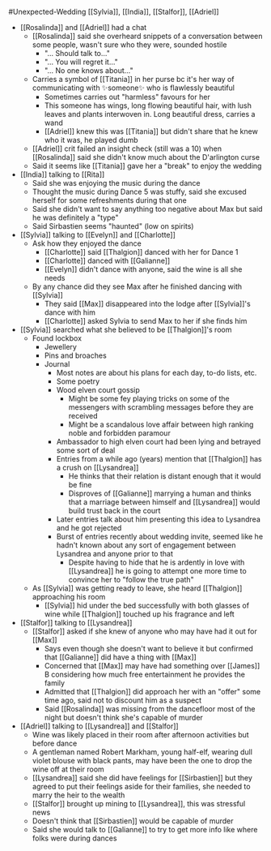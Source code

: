 #Unexpected-Wedding 
[[Sylvia]], [[India]], [[Stalfor]], [[Adriel]]

- [[Rosalinda]] and [[Adriel]] had a chat
	- [[Rosalinda]] said she overheard snippets of a conversation between some people, wasn't sure who they were, sounded hostile
		- "... Should talk to..."
		- "... You will regret it..."
		- "... No one knows about..."
	- Carries a symbol of [[Titania]] in her purse bc it's her way of communicating with ✨someone✨ who is flawlessly beautiful
		- Sometimes carries out "harmless" favours for her
		- This someone has wings, long flowing beautiful hair, with lush leaves and plants interwoven in. Long beautiful dress, carries a wand
		- [[Adriel]] knew this was [[Titania]] but didn't share that he knew who it was, he played dumb
	- [[Adriel]] crit failed an insight check (still was a 10) when [[Rosalinda]] said she didn't know much about the D'arlington curse
	- Said it seems like [[Titania]] gave her a "break" to enjoy the wedding
- [[India]] talking to [[Rita]]
	- Said she was enjoying the music during the dance
	- Thought the music during Dance 5 was stuffy, said she excused herself for some refreshments during that one
	- Said she didn't want to say anything too negative about Max but said he was definitely a "type"
	- Said Sirbastien seems "haunted" (low on spirits)
- [[Sylvia]] talking to [[Evelyn]] and [[Charlotte]]
	- Ask how they enjoyed the dance
		- [[Charlotte]] said [[Thalgion]] danced with her for Dance 1
		- [[Charlotte]] danced with [[Galianne]]
		- [[Evelyn]] didn't dance with anyone, said the wine is all she needs
	- By any chance did they see Max after he finished dancing with [[Sylvia]]
		- They said [[Max]] disappeared into the lodge after [[Sylvia]]'s dance with him
		- [[Charlotte]] asked Sylvia to send Max to her if she finds him
- [[Sylvia]] searched what she believed to be [[Thalgion]]'s room
	- Found lockbox
		- Jewellery
		- Pins and broaches
		- Journal
			- Most notes are about his plans for each day, to-do lists, etc.
			- Some poetry 
			- Wood elven court gossip
				- Might be some fey playing tricks on some of the messengers with scrambling messages before they are received
				- Might be a scandalous love affair between high ranking noble and forbidden paramour
			- Ambassador to high elven court had been lying and betrayed some sort of deal
			- Entries from a while ago (years) mention that [[Thalgion]] has a crush on [[Lysandrea]]
				- He thinks that their relation is distant enough that it would be fine
				- Disproves of [[Galianne]] marrying a human and thinks that a marriage between himself and [[Lysandrea]] would build trust back in the court
			- Later entries talk about him presenting this idea to Lysandrea and he got rejected
			- Burst of entries recently about wedding invite, seemed like he hadn't known about any sort of engagement between Lysandrea and anyone prior to that
				- Despite having to hide that he is ardently in love with [[Lysandrea]] he is going to attempt one more time to convince her to "follow the true path"
	- As [[Sylvia]] was getting ready to leave, she heard [[Thalgion]] approaching his room
		- [[Sylvia]] hid under the bed successfully with both glasses of wine while [[Thalgion]] touched up his fragrance and left
- [[Stalfor]] talking to [[Lysandrea]]
	- [[Stalfor]] asked if she knew of anyone who may have had it out for [[Max]]
		- Says even though she doesn't want to believe it but confirmed that [[Galianne]] did have a thing with [[Max]]
		- Concerned that [[Max]] may have had something over [[James]] B considering how much free entertainment he provides the family
		- Admitted that [[Thalgion]] did approach her with an "offer" some time ago, said not to discount him as a suspect
		- Said [[Rosalinda]] was missing from the dancefloor most of the night but doesn't think she's capable of murder
- [[Adriel]] talking to [[Lysandrea]] and [[Stalfor]]
	- Wine was likely placed in their room after afternoon activities but before dance
	- A gentleman named Robert Markham, young half-elf, wearing dull violet blouse with black pants, may have been the one to drop the wine off at their room
	- [[Lysandrea]] said she did have feelings for [[Sirbastien]] but they agreed to put their feelings aside for their families, she needed to marry the heir to the wealth
	- [[Stalfor]] brought up mining to [[Lysandrea]], this was stressful news
	- Doesn't think that [[Sirbastien]] would be capable of murder
	- Said she would talk to [[Galianne]] to try to get more info like where folks were during dances